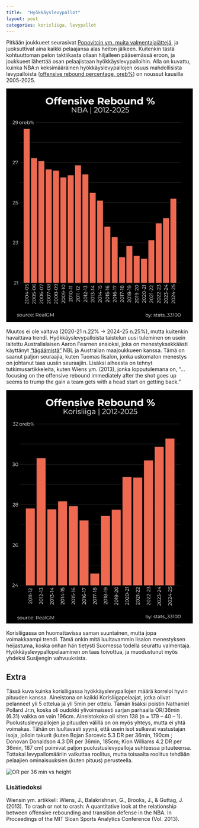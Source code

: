 ```yaml
---
title:  "Hyökkäyslevypallot"
layout: post
categories: korisliiga, levypallot
---
```


Pitkään joukkueet seurasivat [Popovitcin ym. muita valmentajajättejä][popovitc], ja juoksuttivat aina kaikki pelaajansa alas heiton jälkeen. Kuitenkin tästä kohtuuttoman pelon taktiikasta ollaan hiljalleen pääsemässä eroon, ja joukkueet lähettää osan pelaajistaan hyökkäyslevypalloihin. Alla on kuvattu, kuinka NBA:n keksimääräinen hyökkäyslevypallojen osuus mahdollisista levypalloista ([offensive rebound percentage, oreb%][oreb_pct]) on noussut kausilla 2005-2025.

![Oreb% NBA](/assets/images/image_oreb_pct_nba_r.webp)

Muutos ei ole valtava (2020-21 n.22% -> 2024-25 n.25%), mutta kuitenkin havaittava trendi. Hyökkäyslevypalloista taistelun uusi tuleminen on usein laitettu Australialaisen Aaron Fearnen ansioksi, joka on menestyksekkäästi käyttänyt [“tägäämistä”][fearne] NBL ja Australian maajoukkueen kanssa. Tämä on saanut paljon seuraajia, kuten Tuomas Iisalon, jonka uskomaton menestys on johtanut taas uusiin seuraajiin. Lisäksi aiheesta on tehnyt tutkimusartikkeleita, kuten Wiens ym. (2013), jonka lopputulemana on, “…focusing on the offensive rebound immediately after the shot goes up seems to trump the gain a team gets with a head start on getting back.”

![Oreb% Korisliiga](/assets/images/image_oreb_pct_korisliiga_r.webp)

Korisliigassa on huomattavissa saman suuntainen, mutta jopa voimakkaampi trendi. Tämä onkin mitä luultavammin Iisalon menestyksen heijastuma, koska onhan hän tietysti Suomessa todella seurattu valmentaja. Hyökkäyslevypallopelaaminen on taas toivottua, ja muodustunut myös yhdeksi Susijengin vahvuuksista.

## Extra
Tässä kuva kuinka korisliigassa hyökkäyslevypallojen määrä korreloi hyvin pituuden kanssa. Aineistona on kaikki Korisliigapelaajat, jotka olivat pelanneet yli 5 ottelua ja yli 5min per ottelu. Tämän lisäksi poistin Nathaniel Pollard Jr:n, koska oli oudokki ylivoimaisesti sarjan parhaalla OR/36min (6.31) vaikka on vain 196cm. Aineistokoko oli siten 138 (n = 179 – 40 – 1). Puolustuslevypallojen ja pituuden välillä on on myös yhteys, mutta ei yhtä voimakas. Tähän on luultavasti syynä, että usein isot sulkevat vastustajan isoja, jolloin takurit (kuten Bojan Sarcevic 5.3 DR per 36min, 190cm ; Donovan Donaldson 4.3 DR per 36min, 185cm; Kion Williams 4.2 DR per 36min, 187 cm) poimivat paljon puolustuslevypalloja suhteessa pituuteensa. Tottakai levypallomääriin vaikuttaa roolitus, mutta toisaalta roolitus tehdään pelaajien ominaisuuksien (kuten pituus) perusteella.

![OR per 36 min vs height](/assets/images/image_pituus_p36mor_2025_r.webp)

### Lisätiedoksi
Wiensin ym. artikkeli: Wiens, J., Balakrishnan, G., Brooks, J., & Guttag, J. (2013). To crash or not to crash: A quantitative look at the relationship between offensive rebounding and transition defense in the NBA. In Proceedings of the MIT Sloan Sports Analytics Conference (Vol. 2013). 

[popovitc]: https://www.espn.com/nba/story/_/id/14505051/transition-defense-left-offensive-rebounds-cutting-room-floor
[oreb_pct]: https://www.basketball-reference.com/about/glossary.html#orb
[fearne]: https://www.slappinglass.com/2024/08/11/tagging_up_defensive_transition/
